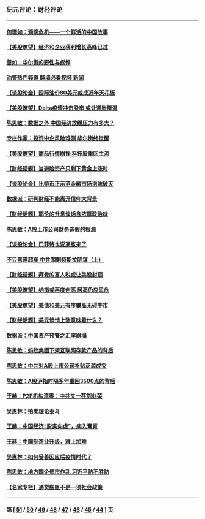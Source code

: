 ### 纪元评论：财经评论
---
#### [何珊如：滴滴危机——一个鲜活的中国故事](../../pages/nsc1026/n13151962.md?08120330) 
#### [【美股瞭望】经济和企业获利增长高峰已过](../../pages/nsc1026/n13134466.md?08120330) 
#### [善如：华尔街的野性与彪悍](../../pages/nsc1026/n13112664.md?08120330) 
#### [油管热门频道 翻墙必看视频 新闻](ok?08120330)
#### [【谈股论金】国际油价80美元或成近年天花板](../../pages/nsc1026/n13108524.md?08120330) 
#### [【美股瞭望】Delta疫情冲击股市 或让通胀降温](../../pages/nsc1026/n13100297.md?08120330) 
#### [陈思敏：数据之外 中国经济放缓压力有多大？](../../pages/nsc1026/n13085576.md?08120330) 
#### [专栏作家：投资中企风险难测 华尔街终觉醒](../../pages/nsc1026/n13079366.md?08120330) 
#### [【美股瞭望】商品行情崩挫 科技股重回主流](../../pages/nsc1026/n13029798.md?08120330) 
#### [【财经话题】当避险资产只剩下黄金上涨时](../../pages/nsc1026/n12975626.md?08120330) 
#### [【谈股论金】比特币正示范金融市场泡沫破灭](../../pages/nsc1026/n12961769.md?08120330) 
#### [数据派：研判财经不能离开信仰大背景](../../pages/nsc1026/n12932684.md?08120330) 
#### [【财经话题】耶伦的升息谈话含浓厚政治味](../../pages/nsc1026/n12927299.md?08120330) 
#### [陈思敏：A股上市公司财务造假的根源](../../pages/nsc1026/n11229323.md?08120330) 
#### [【谈股论金】巴菲特也说通胀来了](../../pages/nsc1026/n12922463.md?08120330) 
#### [不只弯道超车 中共围剿特斯拉阴谋（上）](../../pages/nsc1026/n12919595.md?08120330) 
#### [【财经话题】拜登的富人税或让美股封顶](../../pages/nsc1026/n12899125.md?08120330) 
#### [【美股瞭望】纳指或再度创高 居高仍应思危](../../pages/nsc1026/n12878350.md?08120330) 
#### [【美股瞭望】美债和美元有序攀高无碍牛市](../../pages/nsc1026/n12844459.md?08120330) 
#### [【财经话题】美元悄悄上涨意味着什么？](../../pages/nsc1026/n12798222.md?08120330) 
#### [数据派：中国资产预警之汇率崩塌](../../pages/nsc1026/n12774242.md?08120330) 
#### [陈思敏：蚂蚁集团下架互联网存款产品的背后](../../pages/nsc1026/n12719862.md?08120330) 
#### [陈思敏：中共对A股上市公司补贴泛滥成灾](../../pages/nsc1026/n12713263.md?08120330) 
#### [陈思敏：A股沪指时隔多年重回3500点的背后](../../pages/nsc1026/n12675538.md?08120330) 
#### [王赫：P2P机构清零：中共又一茬割韭菜](../../pages/nsc1026/n12614544.md?08120330) 
#### [吴惠林：拍卖理论泰斗](../../pages/nsc1026/n12591360.md?08120330) 
#### [王赫：中国经济“脱实向虚”，病入膏肓](../../pages/nsc1026/n12564946.md?08120330) 
#### [王赫：中国制造业升级，难上加难](../../pages/nsc1026/n12559461.md?08120330) 
#### [吴惠林：如何妥善因应后疫情时代？](../../pages/nsc1026/n12553885.md?08120330) 
#### [陈思敏：地方国企债市作乱 习近平防不胜防](../../pages/nsc1026/n12553384.md?08120330) 
#### [【名家专栏】通货膨胀不是一项社会政策](../../pages/nsc1026/n12528711.md?08120330) 

---
#### 第 [ [51](./51.md?08120330) / [50](./50.md?08120330) / [49](./49.md?08120330) / [48](./48.md?08120330) / [47](./47.md?08120330) / [46](./46.md?08120330) / [45](./45.md?08120330) / [44](./44.md?08120330) ] 页
